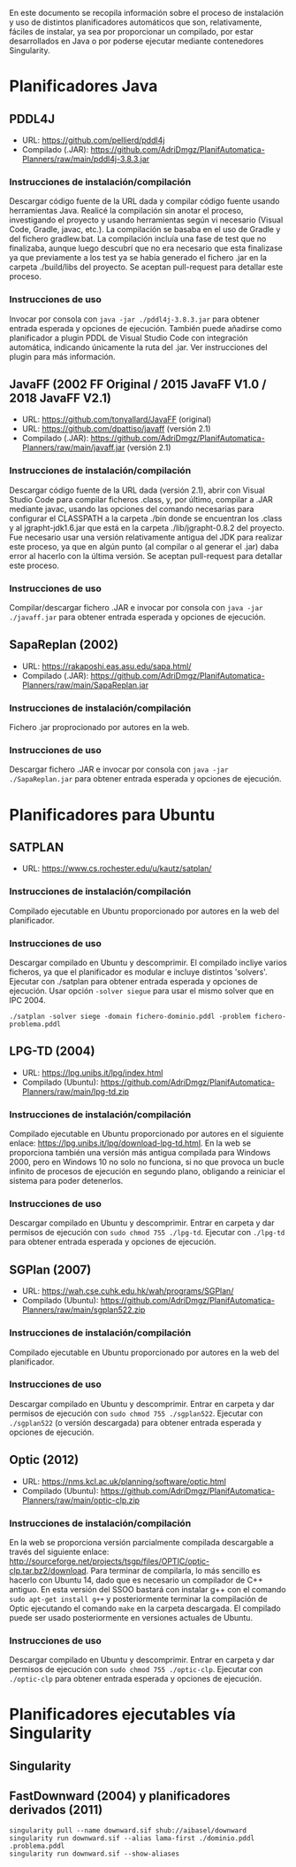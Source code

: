 En este documento se recopila información sobre el proceso de instalación y uso de distintos planificadores automáticos que son, relativamente, fáciles de instalar, ya sea por proporcionar un compilado, por estar desarrollados en Java o por poderse ejecutar mediante contenedores Singularity.

# Planificadores Java

## PDDL4J
* URL: https://github.com/pellierd/pddl4j
* Compilado (.JAR): https://github.com/AdriDmgz/PlanifAutomatica-Planners/raw/main/pddl4j-3.8.3.jar

### Instrucciones de instalación/compilación
Descargar código fuente de la URL dada y compilar código fuente usando herramientas Java. Realicé la compilación sin anotar el proceso, investigando el proyecto y usando herramientas según vi necesario (Visual Code, Gradle, javac, etc.). La compilación se basaba en el uso de Gradle y del fichero gradlew.bat. La compilación incluía una fase de test que no finalizaba, aunque luego descubrí que no era necesario que esta finalizase ya que previamente a los test ya se había generado el fichero .jar en la carpeta ./build/libs del proyecto. Se aceptan pull-request para detallar este proceso.

### Instrucciones de uso
Invocar por consola con ``java -jar ./pddl4j-3.8.3.jar`` para obtener entrada esperada y opciones de ejecución. También puede añadirse como planificador a plugin PDDL de Visual Studio Code con integración automática, indicando únicamente la ruta del .jar. Ver instrucciones del plugin para más información.

## JavaFF (2002 FF Original / 2015 JavaFF V1.0 / 2018 JavaFF V2.1)
* URL: https://github.com/tonyallard/JavaFF (original)
* URL: https://github.com/dpattiso/javaff (versión 2.1)
* Compilado (.JAR): https://github.com/AdriDmgz/PlanifAutomatica-Planners/raw/main/javaff.jar (versión 2.1)

### Instrucciones de instalación/compilación
Descargar código fuente de la URL dada (versión 2.1), abrir con Visual Studio Code para compilar ficheros .class, y, por último, compilar a .JAR mediante javac, usando las opciones del comando necesarias para configurar el CLASSPATH a la carpeta ./bin donde se encuentran los .class y al jgrapht-jdk1.6.jar que está en la carpeta ./lib/jgrapht-0.8.2 del proyecto. Fue necesario usar una versión relativamente antigua del JDK para realizar este proceso, ya que en algún punto (al compilar o al generar el .jar) daba error al hacerlo con la última versión. Se aceptan pull-request para detallar este proceso.

### Instrucciones de uso
Compilar/descargar fichero .JAR e invocar por consola con ``java -jar ./javaff.jar`` para obtener entrada esperada y opciones de ejecución.

## SapaReplan (2002)
* URL: https://rakaposhi.eas.asu.edu/sapa.html/
* Compilado (.JAR): https://github.com/AdriDmgz/PlanifAutomatica-Planners/raw/main/SapaReplan.jar

### Instrucciones de instalación/compilación
Fichero .jar proprocionado por autores en la web.

### Instrucciones de uso

Descargar fichero .JAR e invocar por consola con ``java -jar ./SapaReplan.jar`` para obtener entrada esperada y opciones de ejecución.

# Planificadores para Ubuntu

## SATPLAN
* URL: https://www.cs.rochester.edu/u/kautz/satplan/

### Instrucciones de instalación/compilación
Compilado ejecutable en Ubuntu proporcionado por autores en la web del planificador.

### Instrucciones de uso

Descargar compilado en Ubuntu y descomprimir. El compilado incliye varios ficheros, ya que el planificador es modular e incluye distintos 'solvers'. Ejecutar con ./satplan para obtener entrada esperada y opciones de ejecución. Usar opción ``-solver siegue`` para usar el mismo solver que en IPC 2004.
````
./satplan -solver siege -domain fichero-dominio.pddl -problem fichero-problema.pddl 
````

## LPG-TD (2004)
* URL: https://lpg.unibs.it/lpg/index.html
* Compilado (Ubuntu): https://github.com/AdriDmgz/PlanifAutomatica-Planners/raw/main/lpg-td.zip

### Instrucciones de instalación/compilación
Compilado ejecutable en Ubuntu proporcionado por autores en el siguiente enlace: https://lpg.unibs.it/lpg/download-lpg-td.html. En la web se proporciona también una versión más antigua compilada para Windows 2000, pero en Windows 10 no solo no funciona, si no que provoca un bucle infinito de procesos de ejecución en segundo plano, obligando a reiniciar el sistema para poder detenerlos.

### Instrucciones de uso
Descargar compilado en Ubuntu y descomprimir. Entrar en carpeta y dar permisos de ejecución con ``sudo chmod 755 ./lpg-td``. Ejecutar con ``./lpg-td`` para obtener entrada esperada y opciones de ejecución.

## SGPlan (2007)
* URL: https://wah.cse.cuhk.edu.hk/wah/programs/SGPlan/
* Compilado (Ubuntu): https://github.com/AdriDmgz/PlanifAutomatica-Planners/raw/main/sgplan522.zip

### Instrucciones de instalación/compilación
Compilado ejecutable en Ubuntu proporcionado por autores en la web del planificador.

### Instrucciones de uso
Descargar compilado en Ubuntu y descomprimir. Entrar en carpeta y dar permisos de ejecución con ``sudo chmod 755 ./sgplan522``. Ejecutar con ``./sgplan522`` (o versión descargada) para obtener entrada esperada y opciones de ejecución.

## Optic (2012)
* URL: https://nms.kcl.ac.uk/planning/software/optic.html
* Compilado (Ubuntu): https://github.com/AdriDmgz/PlanifAutomatica-Planners/raw/main/optic-clp.zip

### Instrucciones de instalación/compilación
En la web se proporciona versión parcialmente compilada descargable a través del siguiente enlace: http://sourceforge.net/projects/tsgp/files/OPTIC/optic-clp.tar.bz2/download. Para terminar de compilarla, lo más sencillo es hacerlo con Ubuntu 14, dado que es necesario un compilador de C++ antiguo. En esta versión del SSOO bastará con instalar g++ con el comando ```sudo apt-get install g++``` y posteriormente terminar la compilación de Optic ejecutando el comando ```make``` en la carpeta descargada. El compilado puede ser usado posteriormente en versiones actuales de Ubuntu.

### Instrucciones de uso
Descargar compilado en Ubuntu y descomprimir. Entrar en carpeta y dar permisos de ejecución con ``sudo chmod 755 ./optic-clp``. Ejecutar con ``./optic-clp`` para obtener entrada esperada y opciones de ejecución.

# Planificadores ejecutables vía Singularity

## Singularity

## FastDownward (2004) y planificadores derivados (2011)

````
singularity pull --name downward.sif shub://aibasel/downward
singularity run downward.sif --alias lama-first ./dominio.pddl .problema.pddl
singularity run downward.sif --show-aliases
````
